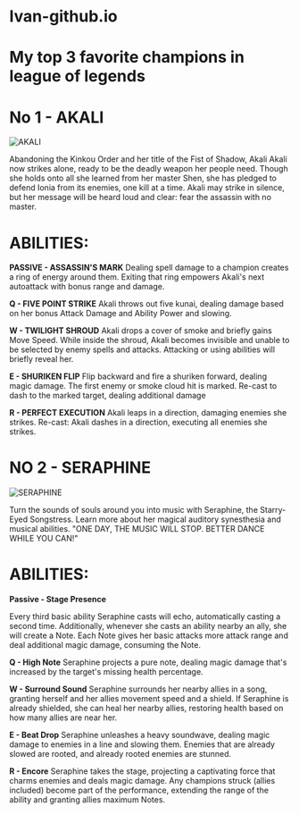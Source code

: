 # Ivan-github.io
# My top 3 favorite champions in league of legends
# No 1 - AKALI
![AKALI](https://user-images.githubusercontent.com/102655245/160816170-1a2d6631-3864-4d5b-ac7b-d1aea7f4d370.jpg)

Abandoning the Kinkou Order and her title of the Fist of Shadow, Akali Akali now strikes alone, ready to be the deadly weapon her people need. Though she holds onto all she learned from her master Shen, she has pledged to defend Ionia from its enemies, one kill at a time. Akali may strike in silence, but her message will be heard loud and clear: fear the assassin with no master. 
# ABILITIES:

**PASSIVE - ASSASSIN'S MARK**
Dealing spell damage to a champion creates a ring of energy around them. Exiting that ring empowers Akali's next autoattack with bonus range and damage.

**Q - FIVE POINT STRIKE**
Akali throws out five kunai, dealing damage based on her bonus Attack Damage and Ability Power and slowing.

**W - TWILIGHT SHROUD**
Akali drops a cover of smoke and briefly gains Move Speed. While inside the shroud, Akali becomes invisible and unable to be selected by enemy spells and attacks. Attacking or using abilities will briefly reveal her.

**E - SHURIKEN FLIP**
Flip backward and fire a shuriken forward, dealing magic damage. The first enemy or smoke cloud hit is marked. Re-cast to dash to the marked target, dealing additional damage

**R - PERFECT EXECUTION**
Akali leaps in a direction, damaging enemies she strikes. Re-cast: Akali dashes in a direction, executing all enemies she strikes.

# NO 2 - SERAPHINE 

![SERAPHINE](https://user-images.githubusercontent.com/102655245/160816416-f1d47cde-5afc-4348-9771-781f4fe82442.jpg)

Turn the sounds of souls around you into music with Seraphine, the Starry-Eyed Songstress. Learn more about her magical auditory synesthesia and musical abilities.
"ONE DAY, THE MUSIC WILL STOP. BETTER DANCE WHILE YOU CAN!"

# ABILITIES:

**Passive - Stage Presence**

Every third basic ability Seraphine casts will echo, automatically casting a second time. Additionally, whenever she casts an ability nearby an ally, she will create a Note. Each Note gives her basic attacks more attack range and deal additional magic damage, consuming the Note.

**Q - High Note**
Seraphine projects a pure note, dealing magic damage that's increased by the target's missing health percentage.

**W - Surround Sound**
Seraphine surrounds her nearby allies in a song, granting herself and her allies movement speed and a shield. If Seraphine is already shielded, she can heal her nearby allies, restoring health based on how many allies are near her.

**E - Beat Drop**
Seraphine unleashes a heavy soundwave, dealing magic damage to enemies in a line and slowing them. Enemies that are already slowed are rooted, and already rooted enemies are stunned.

**R - Encore**
Seraphine takes the stage, projecting a captivating force that charms enemies and deals magic damage. Any champions struck (allies included) become part of the performance, extending the range of the ability and granting allies maximum Notes.



